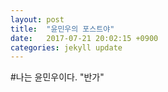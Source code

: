 ```yaml
---
layout: post
title:  "윤민우의 포스트야"
date:   2017-07-21 20:02:15 +0900
categories: jekyll update
---
```


#나는 윤민우이다.
"반가"